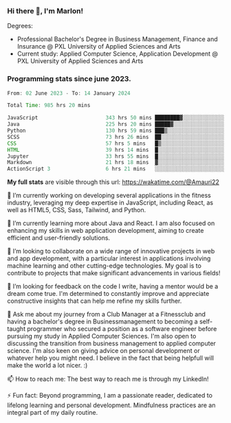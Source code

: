 
### Hi there 👋, I'm Marlon!

Degrees: 
- Professional Bachelor's Degree in Business Management, Finance and Insurance @ PXL University of Applied Sciences and Arts
- Current study: Applied Computer Science, Application Development @ PXL University of Applied Sciences and Arts

### Programming stats since june 2023.
<!--START_SECTION:waka-->

```java
From: 02 June 2023 - To: 14 January 2024

Total Time: 985 hrs 20 mins

JavaScript                      343 hrs 50 mins ████████▓░░░░░░░░░░░░░░░░   34.80 %
Java                            225 hrs 20 mins █████▓░░░░░░░░░░░░░░░░░░░   22.81 %
Python                          130 hrs 59 mins ███▒░░░░░░░░░░░░░░░░░░░░░   13.26 %
SCSS                            73 hrs 26 mins  ██░░░░░░░░░░░░░░░░░░░░░░░   07.43 %
CSS                             57 hrs 5 mins   █▒░░░░░░░░░░░░░░░░░░░░░░░   05.78 %
HTML                            39 hrs 14 mins  █░░░░░░░░░░░░░░░░░░░░░░░░   03.97 %
Jupyter                         33 hrs 55 mins  █░░░░░░░░░░░░░░░░░░░░░░░░   03.43 %
Markdown                        21 hrs 18 mins  ▓░░░░░░░░░░░░░░░░░░░░░░░░   02.16 %
ActionScript 3                  6 hrs 21 mins   ░░░░░░░░░░░░░░░░░░░░░░░░░   00.64 %
```

<!--END_SECTION:waka-->
**My full stats** are visible through this url: https://wakatime.com/@Amauri22



🔭 I’m currently working on developing several applications in the fitness industry, leveraging my deep expertise in JavaScript, including React, as well as HTML5, CSS, Sass, Tailwind, and Python.

🌱 I’m currently learning more about Java and React. I am also focused on enhancing my skills in web application development, aiming to create efficient and user-friendly solutions.

👯 I’m looking to collaborate on a wide range of innovative projects in web and app development, with a particular interest in applications involving machine learning and other cutting-edge technologies. My goal is to contribute to projects that make significant advancements in various fields!

🤔 I’m looking for feedback on the code I write, having a mentor would be a dream come true. I'm determined to constantly improve and appreciate constructive insights that can help me refine my skills further.

💬 Ask me about my journey from a Club Manager at a Fitnessclub and having a bachelor's degree in Businessmanagement to becoming a self-taught programmer who secured a position as a software engineer before pursuing my study in Applied Computer Sciences. I'm also open to discussing the transition from business management to applied computer science. I'm also keen on giving advice on personal development or whatever help you might need. I believe in the fact that being helpfull will make the world a lot nicer. :)

📫 How to reach me: The best way to reach me is through my LinkedIn!

⚡ Fun fact: Beyond programming, I am a passionate reader, dedicated to lifelong learning and personal development. Mindfulness practices are an integral part of my daily routine.


